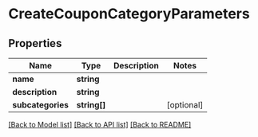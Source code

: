 # CreateCouponCategoryParameters

## Properties
Name | Type | Description | Notes
------------ | ------------- | ------------- | -------------
**name** | **string** |  | 
**description** | **string** |  | 
**subcategories** | **string[]** |  | [optional] 

[[Back to Model list]](../README.md#documentation-for-models) [[Back to API list]](../README.md#documentation-for-api-endpoints) [[Back to README]](../README.md)


